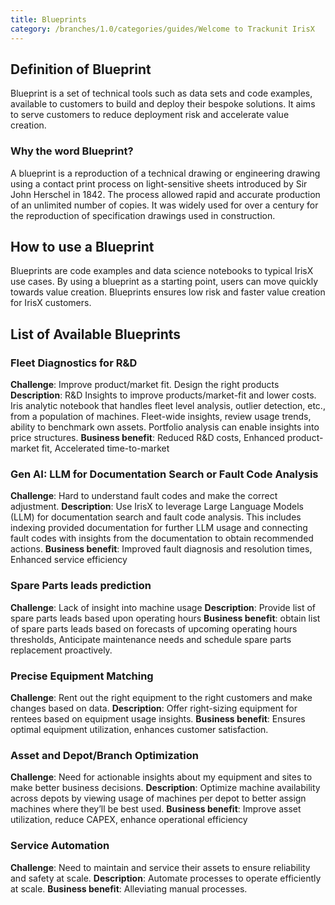 ```yaml
---
title: Blueprints
category: /branches/1.0/categories/guides/Welcome to Trackunit IrisX
---
```


## Definition of Blueprint
Blueprint is a set of technical tools such as data sets and code examples, available to customers to build and deploy their bespoke solutions. It aims to serve customers to reduce deployment risk and accelerate value creation.

### Why the word Blueprint?
A blueprint is a reproduction of a technical drawing or engineering drawing using a contact print process on light-sensitive sheets introduced by Sir John Herschel in 1842. The process allowed rapid and accurate production of an unlimited number of copies. It was widely used for over a century for the reproduction of specification drawings used in construction.



## How to use a Blueprint
Blueprints are code examples and data science notebooks to typical IrisX use cases. By using a blueprint as a starting point, users can move quickly towards value creation. Blueprints ensures low risk and faster value creation for IrisX customers.



## List of Available Blueprints

### Fleet Diagnostics for R&D
**Challenge**: Improve product/market fit. Design the right products
**Description**: R&D Insights to improve products/market-fit and lower costs. Iris analytic notebook that handles fleet level analysis, outlier detection, etc., from a population of machines. Fleet-wide insights, review usage trends, ability to benchmark own assets. Portfolio analysis can enable insights into price structures.
**Business benefit**: Reduced R&D costs, Enhanced product-market fit, Accelerated time-to-market


### Gen AI: LLM for Documentation Search or Fault Code Analysis
**Challenge**: Hard to understand fault codes and make the correct adjustment.
**Description**: Use IrisX to leverage Large Language Models (LLM) for documentation search and fault code analysis. This includes indexing provided documentation for further LLM usage and connecting fault codes with insights from the documentation to obtain recommended actions.
**Business benefit**: Improved fault diagnosis and resolution times, Enhanced service efficiency


### Spare Parts leads prediction
**Challenge**: Lack of insight into machine usage
**Description**: Provide list of spare parts leads based upon operating hours
**Business benefit**: obtain list of spare parts leads based on forecasts of upcoming operating hours thresholds, Anticipate maintenance needs and schedule spare parts replacement proactively.


### Precise Equipment Matching
**Challenge**: Rent out the right equipment to the right customers and make changes based on data.
**Description**: Offer right-sizing equipment for rentees based on equipment usage insights.
**Business benefit**: Ensures optimal equipment utilization, enhances customer satisfaction.


### Asset and Depot/Branch Optimization
**Challenge**: Need for actionable insights about my equipment and sites to make better business decisions.
**Description**: Optimize machine availability across depots by viewing usage of machines per depot to better assign machines where they’ll be best used.
**Business benefit**: Improve asset utilization, reduce CAPEX, enhance operational efficiency


### Service Automation
**Challenge**: Need to maintain and service their assets to ensure reliability and safety at scale.
**Description**: Automate processes to operate efficiently at scale.
**Business benefit**: Alleviating manual processes.
